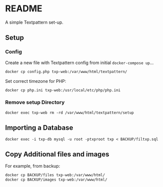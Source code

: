 README
===============

A simple Textpattern set-up.

## Setup

### Config

Create a new file with Textpattern config from initial `docker-compose up`...

```bash
docker cp config.php txp-web:/var/www/html/textpattern/
```

Set correct timezone for PHP:

```
docker cp php.ini txp-web:/usr/local/etc/php/php.ini
```

### Remove setup Directory

```
docker exec txp-web rm -rd /var/www/html/textpattern/setup
```

## Importing a Database

`docker exec -i txp-db mysql -u root -ptxproot txp < BACKUP/filtxp.sql`

## Copy Additional files and images

For example, from backup:

```bash
docker cp BACKUP/files txp-web:/var/www/html/
docker cp BACKUP/images txp-web:/var/www/html/
```